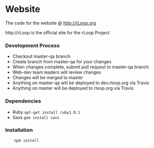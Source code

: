 # Website
The code for the website @ http://rLoop.org

http://rLoop is the official site for the rLoop Project


### Development Process

- Checkout master-qa branch
- Create branch from master-qa for your changes
- When changes complete, submit pull request to master-qa branch
- Web-dev team leaders will review changes
- Changes will be merged to master
- Anything on master-qa will be deployed to dev.rloop.org via Travis
- Anything on master will be deployed to rloop.org via Travis

### Dependencies
- Ruby `apt-get install ruby1.9.1`
- Sass `gem install sass`


### Installation
```
    npm install
```
